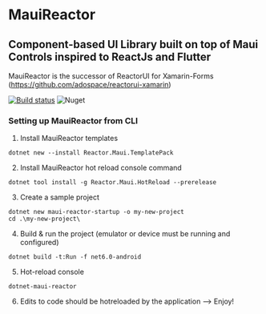 # MauiReactor
## Component-based UI Library built on top of Maui Controls inspired to ReactJs and Flutter
MauiReactor is the successor of ReactorUI for Xamarin-Forms (https://github.com/adospace/reactorui-xamarin)

[![Build status](https://ci.appveyor.com/api/projects/status/trl7dwvicfxn5at5?svg=true)](https://ci.appveyor.com/project/adospace/reactorui-maui)
![Nuget](https://img.shields.io/nuget/v/Reactor.Maui)


### Setting up MauiReactor from CLI

1. Install MauiReactor templates
```
dotnet new --install Reactor.Maui.TemplatePack
```

2. Install MauiReactor hot reload console command
```
dotnet tool install -g Reactor.Maui.HotReload --prerelease
```

3. Create a sample project
```
dotnet new maui-reactor-startup -o my-new-project
cd .\my-new-project\
```

4. Build & run the project (emulator or device must be running and configured)
```
dotnet build -t:Run -f net6.0-android
```

5. Hot-reload console
```
dotnet-maui-reactor
```

6. Edits to code should be hotreloaded by the application --> Enjoy!

